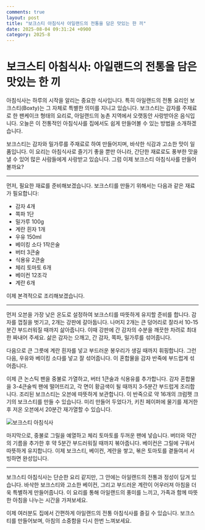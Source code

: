 ```yaml
---
comments: true
layout: post
title: "보크스티 아침식사 아일랜드의 전통을 담은 맛있는 한 끼"
date: 2025-08-04 09:31:24 +0900
category: 2025-8
---
```


# 보크스티 아침식사: 아일랜드의 전통을 담은 맛있는 한 끼

아침식사는 하루의 시작을 알리는 중요한 식사입니다. 특히 아일랜드의 전통 요리인 보크스티(Boxty)는 그 자체로 특별한 의미를 지니고 있습니다. 보크스티는 감자를 주재료로 한 팬케이크 형태의 요리로, 아일랜드의 농촌 지역에서 오랫동안 사랑받아온 음식입니다. 오늘은 이 전통적인 아침식사를 집에서도 쉽게 만들어볼 수 있는 방법을 소개하겠습니다.

보크스티는 감자와 밀가루를 주재료로 하여 만들어지며, 바삭한 식감과 고소한 맛이 일품입니다. 이 요리는 아침식사로 즐기기 좋을 뿐만 아니라, 간단한 재료로도 풍부한 맛을 낼 수 있어 많은 사람들에게 사랑받고 있습니다. 그럼 이제 보크스티 아침식사를 만들어볼까요?

---

먼저, 필요한 재료를 준비해보겠습니다. 보크스티를 만들기 위해서는 다음과 같은 재료가 필요합니다:

- 감자 4개
- 쪽파 1단
- 밀가루 100g
- 계란 흰자 1개
- 우유 150ml
- 베이킹 소다 1작은술
- 버터 3큰술
- 식용유 2큰술
- 체리 토마토 6개
- 베이컨 12조각
- 계란 6개

이제 본격적으로 조리해보겠습니다.

---

먼저 오븐을 가장 낮은 온도로 설정하여 보크스티를 따뜻하게 유지할 준비를 합니다. 감자를 껍질을 벗기고, 2개는 강판에 갈아둡니다. 나머지 2개는 큰 덩어리로 잘라서 10-15분간 부드러워질 때까지 삶아줍니다. 이때 강판에 간 감자의 수분을 깨끗한 차려로 최대한 짜내어 주세요. 삶은 감자는 으깨고, 간 감자, 쪽파, 밀가루를 섞어줍니다.

다음으로 큰 그릇에 계란 흰자를 넣고 부드러운 봉우리가 생길 때까지 휘핑합니다. 그런 다음, 우유와 베이킹 소다를 넣고 잘 섞어줍니다. 이 혼합물을 감자 반죽에 부드럽게 섞어줍니다.

이제 큰 논스틱 팬을 중불로 가열하고, 버터 1큰술과 식용유를 추가합니다. 감자 혼합물을 3-4큰술씩 팬에 떨어뜨리고, 각 면이 황금색이 될 때까지 3-5분간 부드럽게 조리합니다. 조리된 보크스티는 오븐에 따뜻하게 보관합니다. 이 반죽으로 약 16개의 크럼펫 크기의 보크스티를 만들 수 있습니다. 미리 만들어 두었다가, 키친 페이퍼에 물기를 제거한 후 저온 오븐에서 20분간 재가열할 수 있습니다.

![보크스티 아침식사](https://www.themealdb.com/images/media/meals/naqyel1608588563.jpg)

마지막으로, 중불로 그릴을 예열하고 체리 토마토를 두꺼운 팬에 넣습니다. 버터와 약간의 기름을 추가한 후 약 5분간 부드러워질 때까지 볶아줍니다. 베이컨은 그릴에 구워서 따뜻하게 유지합니다. 이제 보크스티, 베이컨, 계란을 쌓고, 볶은 토마토를 곁들여서 서빙하면 완성입니다.

---

보크스티 아침식사는 단순한 요리 같지만, 그 안에는 아일랜드의 전통과 정성이 담겨 있습니다. 바삭한 보크스티와 고소한 베이컨, 그리고 부드러운 계란이 어우러져 아침을 더욱 특별하게 만들어줍니다. 이 요리를 통해 아일랜드의 풍미를 느끼고, 가족과 함께 따뜻한 아침을 나누는 시간을 가져보세요. 

이제 여러분도 집에서 간편하게 아일랜드의 전통 아침식사를 즐길 수 있습니다. 보크스티를 만들어보며, 아침의 소중함을 다시 한번 느껴보세요.
